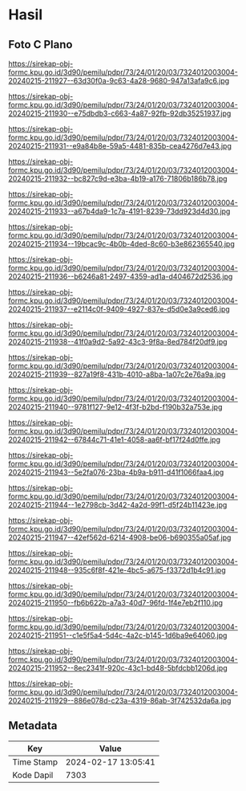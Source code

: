 # Hasil

## Foto C Plano

https://sirekap-obj-formc.kpu.go.id/3d90/pemilu/pdpr/73/24/01/20/03/7324012003004-20240215-211927--63d30f0a-9c63-4a28-9680-947a13afa9c6.jpg

https://sirekap-obj-formc.kpu.go.id/3d90/pemilu/pdpr/73/24/01/20/03/7324012003004-20240215-211930--e75dbdb3-c663-4a87-92fb-92db35251937.jpg

https://sirekap-obj-formc.kpu.go.id/3d90/pemilu/pdpr/73/24/01/20/03/7324012003004-20240215-211931--e9a84b8e-59a5-4481-835b-cea4276d7e43.jpg

https://sirekap-obj-formc.kpu.go.id/3d90/pemilu/pdpr/73/24/01/20/03/7324012003004-20240215-211932--bc827c9d-e3ba-4b19-a176-71806b186b78.jpg

https://sirekap-obj-formc.kpu.go.id/3d90/pemilu/pdpr/73/24/01/20/03/7324012003004-20240215-211933--a67b4da9-1c7a-4191-8239-73dd923d4d30.jpg

https://sirekap-obj-formc.kpu.go.id/3d90/pemilu/pdpr/73/24/01/20/03/7324012003004-20240215-211934--19bcac9c-4b0b-4ded-8c60-b3e862365540.jpg

https://sirekap-obj-formc.kpu.go.id/3d90/pemilu/pdpr/73/24/01/20/03/7324012003004-20240215-211936--b6246a81-2497-4359-ad1a-d404672d2536.jpg

https://sirekap-obj-formc.kpu.go.id/3d90/pemilu/pdpr/73/24/01/20/03/7324012003004-20240215-211937--e2114c0f-9409-4927-837e-d5d0e3a9ced6.jpg

https://sirekap-obj-formc.kpu.go.id/3d90/pemilu/pdpr/73/24/01/20/03/7324012003004-20240215-211938--41f0a9d2-5a92-43c3-9f8a-8ed784f20df9.jpg

https://sirekap-obj-formc.kpu.go.id/3d90/pemilu/pdpr/73/24/01/20/03/7324012003004-20240215-211939--827a19f8-431b-4010-a8ba-1a07c2e76a9a.jpg

https://sirekap-obj-formc.kpu.go.id/3d90/pemilu/pdpr/73/24/01/20/03/7324012003004-20240215-211940--9781f127-9e12-4f3f-b2bd-f190b32a753e.jpg

https://sirekap-obj-formc.kpu.go.id/3d90/pemilu/pdpr/73/24/01/20/03/7324012003004-20240215-211942--67844c71-41e1-4058-aa6f-bf17f24d0ffe.jpg

https://sirekap-obj-formc.kpu.go.id/3d90/pemilu/pdpr/73/24/01/20/03/7324012003004-20240215-211943--5e2fa076-23ba-4b9a-b911-d41f1066faa4.jpg

https://sirekap-obj-formc.kpu.go.id/3d90/pemilu/pdpr/73/24/01/20/03/7324012003004-20240215-211944--1e2798cb-3d42-4a2d-99f1-d5f24b11423e.jpg

https://sirekap-obj-formc.kpu.go.id/3d90/pemilu/pdpr/73/24/01/20/03/7324012003004-20240215-211947--42ef562d-6214-4908-be06-b690355a05af.jpg

https://sirekap-obj-formc.kpu.go.id/3d90/pemilu/pdpr/73/24/01/20/03/7324012003004-20240215-211948--935c6f8f-421e-4bc5-a675-f3372d1b4c91.jpg

https://sirekap-obj-formc.kpu.go.id/3d90/pemilu/pdpr/73/24/01/20/03/7324012003004-20240215-211950--fb6b622b-a7a3-40d7-96fd-1f4e7eb2f110.jpg

https://sirekap-obj-formc.kpu.go.id/3d90/pemilu/pdpr/73/24/01/20/03/7324012003004-20240215-211951--c1e5f5a4-5d4c-4a2c-b145-1d6ba9e64060.jpg

https://sirekap-obj-formc.kpu.go.id/3d90/pemilu/pdpr/73/24/01/20/03/7324012003004-20240215-211952--8ec2341f-920c-43c1-bd48-5bfdcbb1206d.jpg

https://sirekap-obj-formc.kpu.go.id/3d90/pemilu/pdpr/73/24/01/20/03/7324012003004-20240215-211929--886e078d-c23a-4319-86ab-3f742532da6a.jpg


## Metadata

| Key        | Value               |
| ---------- | ------------------- |
| Time Stamp | 2024-02-17 13:05:41 |
| Kode Dapil | 7303                |



